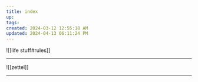 ```yaml
---
title: index
up: 
tags: 
created: 2024-03-12 12:55:18 AM
updated: 2024-04-13 06:11:24 PM
---
```

![[life stuff#rules]]


---
![[zettel]]

---
